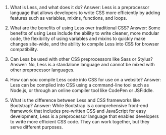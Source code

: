 

1. What is Less, and what does it do?
Answer: Less is a preprocessor language that allows developers to write CSS more efficiently by adding features such as variables, mixins, functions, and loops.

2. What are the benefits of using Less over traditional CSS?
Answer: Some benefits of using Less include the ability to write cleaner, more modular code, the flexibility of using variables and mixins to quickly make changes site-wide, and the ability to compile Less into CSS for browser compatibility.

3. Can Less be used with other CSS preprocessors like Sass or Stylus?
Answer: No, Less is a standalone language and cannot be mixed with other preprocessor languages.

4. How can you compile Less code into CSS for use on a website?
Answer: Less can be compiled into CSS using a command-line tool such as Node.js, or through an online compiler tool like CodePen or JSFiddle.

5. What is the difference between Less and CSS frameworks like Bootstrap?
Answer: While Bootstrap is a comprehensive front-end framework that includes pre-written CSS and JavaScript for easy development, Less is a preprocessor language that enables developers to write more efficient CSS code. They can work together, but they serve different purposes.